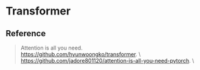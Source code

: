 # Transformer

## Reference
  >Attention is all you need.\
  >https://github.com/hyunwoongko/transformer. \ 
  >https://github.com/jadore801120/attention-is-all-you-need-pytorch. \
  >
